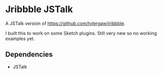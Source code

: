 # Jribbble JSTalk
A JSTalk version of https://github.com/tylergaw/jribbble.

I built this to work on some Sketch plugins. Still very new so no working examples yet.

## Dependencies
* JSTalk
